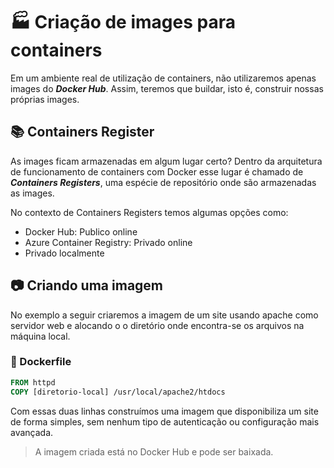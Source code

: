 #  :factory: Criação de images para containers

Em um ambiente real de utilização de containers, não utilizaremos apenas images do ***Docker Hub***. Assim, teremos que buildar, isto é, construir nossas próprias images.

## :books: Containers Register

As images ficam armazenadas em algum lugar certo? Dentro da arquitetura de funcionamento de containers com Docker esse lugar é chamado de ***Containers Registers***, uma espécie de repositório onde são armazenadas as images.

No contexto de Containers Registers temos algumas opções como:

- Docker Hub: Publico online
- Azure Container Registry: Privado online
- Privado localmente

## :camera: Criando uma imagem

No exemplo a seguir criaremos a imagem de um site usando apache como servidor web e alocando o o diretório onde encontra-se os arquivos na máquina local.

### :file_folder: Dockerfile

```Dockerfile
FROM httpd
COPY [diretorio-local] /usr/local/apache2/htdocs
```
Com essas duas linhas construímos uma imagem que disponibiliza um site de forma simples, sem nenhum tipo de autenticação ou configuração mais avançada.

> A imagem criada está no Docker Hub e pode ser baixada.